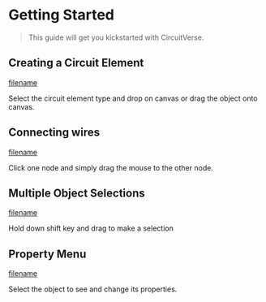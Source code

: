 # Getting Started

> This guide will get you kickstarted with CircuitVerse.

## Creating a Circuit Element

[filename](/video/drag.mp4 ':include :type=video ')

Select the circuit element type and drop on canvas or drag the object onto canvas.

## Connecting wires

[filename](/video/wire.mp4 ':include :type=video')

Click one node and simply drag the mouse to the other node.

## Multiple Object Selections
[filename](/video/multiselectionDrag.mp4 ':include :type=video')

Hold down shift key and drag to make a selection

## Property Menu

[filename](/video/properties.mp4 ':include :type=video')

Select the object to see and change its properties.
